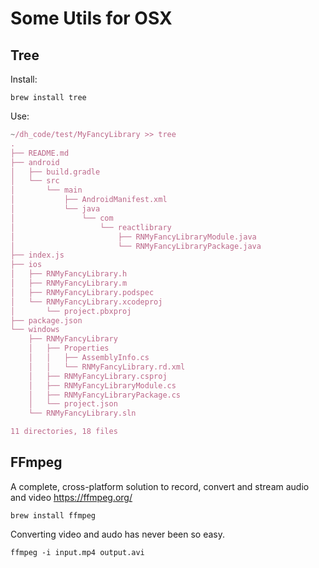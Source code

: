 # Some Utils for OSX

## Tree

Install:
```
brew install tree
```
Use:
```javascript
~/dh_code/test/MyFancyLibrary >> tree
.
├── README.md
├── android
│   ├── build.gradle
│   └── src
│       └── main
│           ├── AndroidManifest.xml
│           └── java
│               └── com
│                   └── reactlibrary
│                       ├── RNMyFancyLibraryModule.java
│                       └── RNMyFancyLibraryPackage.java
├── index.js
├── ios
│   ├── RNMyFancyLibrary.h
│   ├── RNMyFancyLibrary.m
│   ├── RNMyFancyLibrary.podspec
│   └── RNMyFancyLibrary.xcodeproj
│       └── project.pbxproj
├── package.json
└── windows
    ├── RNMyFancyLibrary
    │   ├── Properties
    │   │   ├── AssemblyInfo.cs
    │   │   └── RNMyFancyLibrary.rd.xml
    │   ├── RNMyFancyLibrary.csproj
    │   ├── RNMyFancyLibraryModule.cs
    │   ├── RNMyFancyLibraryPackage.cs
    │   └── project.json
    └── RNMyFancyLibrary.sln

11 directories, 18 files
```

## FFmpeg
A complete, cross-platform solution to record, convert and stream audio and video
https://ffmpeg.org/
```
brew install ffmpeg
```

Converting video and audo has never been so easy.
```
ffmpeg -i input.mp4 output.avi
```
